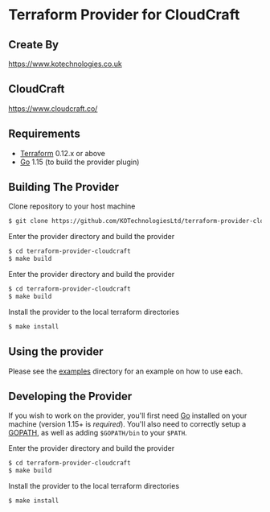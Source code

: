 # Terraform Provider for CloudCraft

## Create By
https://www.kotechnologies.co.uk

## CloudCraft
https://www.cloudcraft.co/

## Requirements

- [Terraform](https://www.terraform.io/downloads.html) 0.12.x or above
- [Go](https://golang.org/doc/install) 1.15 (to build the provider plugin)

## Building The Provider

Clone repository to your host machine

```sh
$ git clone https://github.com/KOTechnologiesLtd/terraform-provider-cloudcraft
```

Enter the provider directory and build the provider

```sh
$ cd terraform-provider-cloudcraft
$ make build
```

Enter the provider directory and build the provider

```sh
$ cd terraform-provider-cloudcraft
$ make build
```

Install the provider to the local terraform directories

```sh
$ make install
```

## Using the provider

Please see the [examples](examples) directory for an example on how to use each.

## Developing the Provider

If you wish to work on the provider, you'll first need [Go](http://www.golang.org) installed on your machine (version 1.15+ is _required_). You'll also need to correctly setup a [GOPATH](http://golang.org/doc/code.html#GOPATH), as well as adding `$GOPATH/bin` to your `$PATH`.


Enter the provider directory and build the provider

```sh
$ cd terraform-provider-cloudcraft
$ make build
```

Install the provider to the local terraform directories

```sh
$ make install
```